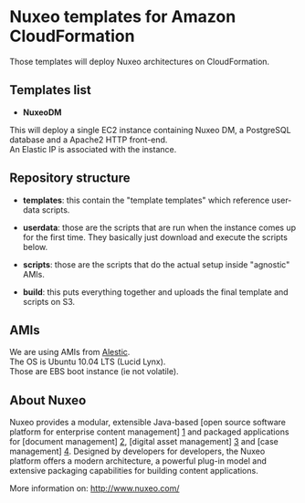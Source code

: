 # Nuxeo templates for Amazon CloudFormation

Those templates will deploy Nuxeo architectures on CloudFormation.


## Templates list

- **NuxeoDM**

This will deploy a single EC2 instance containing Nuxeo DM, a PostgreSQL
database and a Apache2 HTTP front-end.  
An Elastic IP is associated with the instance.


## Repository structure

- **templates**: this contain the "template templates" which reference
  user-data scripts.

- **userdata**: those are the scripts that are run when the instance
  comes up for the first time.
  They basically just download and execute the scripts below.

- **scripts**: those are the scripts that do the actual setup inside
  "agnostic" AMIs.

- **build**: this puts everything together and uploads the final template
  and scripts on S3.


## AMIs

We are using AMIs from [Alestic](http://alestic.com/).  
The OS is Ubuntu 10.04 LTS (Lucid Lynx).  
Those are EBS boot instance (ie not volatile).


## About Nuxeo

Nuxeo provides a modular, extensible Java-based [open source software platform for enterprise content management] [1] and packaged applications for [document management] [2], [digital asset management] [3] and [case management] [4]. Designed by developers for developers, the Nuxeo platform offers a modern architecture, a powerful plug-in model and extensive packaging capabilities for building content applications.

[1]: http://www.nuxeo.com/en/products/ep
[2]: http://www.nuxeo.com/en/products/document-management
[3]: http://www.nuxeo.com/en/products/dam
[4]: http://www.nuxeo.com/en/products/case-management

More information on: <http://www.nuxeo.com/>

